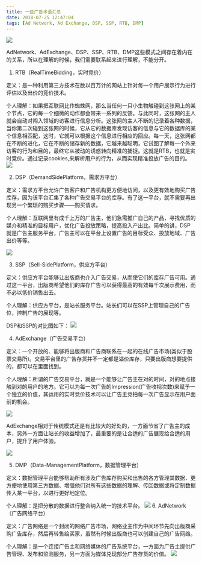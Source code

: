 ```yaml
---
title: 一些广告术语汇总
date: 2018-07-25 12:47:04
tags: [Ad Network, Ad Exchange, DSP, SSP, RTB, DMP]
---
```

![](http://houjiyi.oss-cn-beijing.aliyuncs.com/images/blog/adImage/1.jpeg)

AdNetwork、AdExchange、DSP、SSP、RTB、DMP这些模式之间存在着内在的关系，所以在理解的时候，我们需要联系起来进行理解，不能分开。

1. RTB（RealTimeBidding，实时竞价）

定义：是一种利用第三方技术在数以百万计的网站上针对每一个用户展示行为进行评估以及出价的竞价技术。

个人理解：如果把互联网比作蜘蛛网，那么当任何一只小生物触碰到这张网上的某个节点，它的每一个细微的动作都会带来一系列的反馈。与此同时，这张网的主人就会自动对闯入领域的访客进行信息分析。这张网的主人不断的记录着各种数据，当你第二次碰到这张网的时候，它从它的数据库发现访客的信息与它的数据库的某个信息相匹配，这时，它就可以根据这个信息进行相应的回应。每一天，这张网都在不断的进化，它在不断的储存新的数据，它越来越聪明，它试图了解每一个外来访客的行为和目的，最终它从被动的诱惑转向精准的捕捉。这就是RTB，也就是实时竞价。通过记录cookies,来解析用户的行为，从而实现精准投放广告的目的。
![](http://houjiyi.oss-cn-beijing.aliyuncs.com/images/blog/adImage/2.jpeg)

2. DSP（DemandSidePlatform，需求方平台）

定义：需求方平台允许广告客户和广告机构更方便地访问，以及更有效地购买广告库存，因为该平台汇集了各种广告交易平台的库存。有了这一平台，就不需要再出现另一个繁琐的购买步骤——购买请求。

个人理解：互联网里有成千上万的广告主，他们急需推广自己的产品，寻找优质的媒介和精准的目标用户，优化广告投放策略，提高投入产出比。简单的讲，DSP就是广告主服务平台，广告主可以在平台上设置广告的目标受众、投放地域、广告出价等等。

![](http://houjiyi.oss-cn-beijing.aliyuncs.com/images/blog/adImage/3.jpeg)

3. SSP（Sell-SidePlatform，供应方平台）

定义：供应方平台能够让出版商也介入广告交易，从而使它们的库存广告可用。通过这一平台，出版商希望他们的库存广告可以获得最高的有效每千次展示费用，而不必以低价销售出去。

个人理解：供应方平台，是站长服务平台。站长们可以在SSP上管理自己的广告位，控制广告的展现等。

DSP和SSP的对比图如下：
![](http://houjiyi.oss-cn-beijing.aliyuncs.com/images/blog/adImage/4.jpeg)


4. AdExchange（广告交易平台）

定义：一个开放的、能够将出版商和广告商联系在一起的在线广告市场(类似于股票交易所)。交易平台里的广告存货并不一定都是溢价库存，只要出版商想要提供的，都可以在里面找到。

个人理解：所谓的广告交易平台，就是一个能够让广告主在对的时间，对的地点接触到对的用户的地方。它可以为每一次广告的Impression(广告收视次数)来赋予一个独立的价值，其运用的实时竞价技术可以让广告主竞拍每一次广告显示在用户面前的机会。

![](http://houjiyi.oss-cn-beijing.aliyuncs.com/images/blog/adImage/5.jpeg)

AdExchange相对于传统模式还是有比较大的好处的，一方面节省了广告主的成本，另外一方面让站长的收益增加了，最重要的是让合适的广告展现给合适的用户，提升了用户体验。

![](http://houjiyi.oss-cn-beijing.aliyuncs.com/images/blog/adImage/6.jpeg)

5. DMP（Data-ManagementPlatform，数据管理平台）

定义：数据管理平台能够帮助所有涉及广告库存购买和出售的各方管理其数据、更方便地使用第三方数据、增强他们对所有这些数据的理解、传回数据或将定制数据传入某一平台，以进行更好地定位。

个人理解：是把分散的数据进行整合纳入统一的技术平台。
![](http://houjiyi.oss-cn-beijing.aliyuncs.com/images/blog/adImage/6.1.jpeg)
6. AdNetwork（广告网络平台）

定义：广告网络是一个封闭的网络广告市场，网络业主作为中间环节先向出版商采购广告库存，然后再转售给买家，虽然有时候出版商也可以创建自己的广告网络。

个人理解：是一个连接广告主和网络媒体的广告系统平台，一方面为广告主提供广告管理、发布和监测服务，另一方面为媒体兑现部分广告存货的价值。
![](http://houjiyi.oss-cn-beijing.aliyuncs.com/images/blog/adImage/7.jpeg)